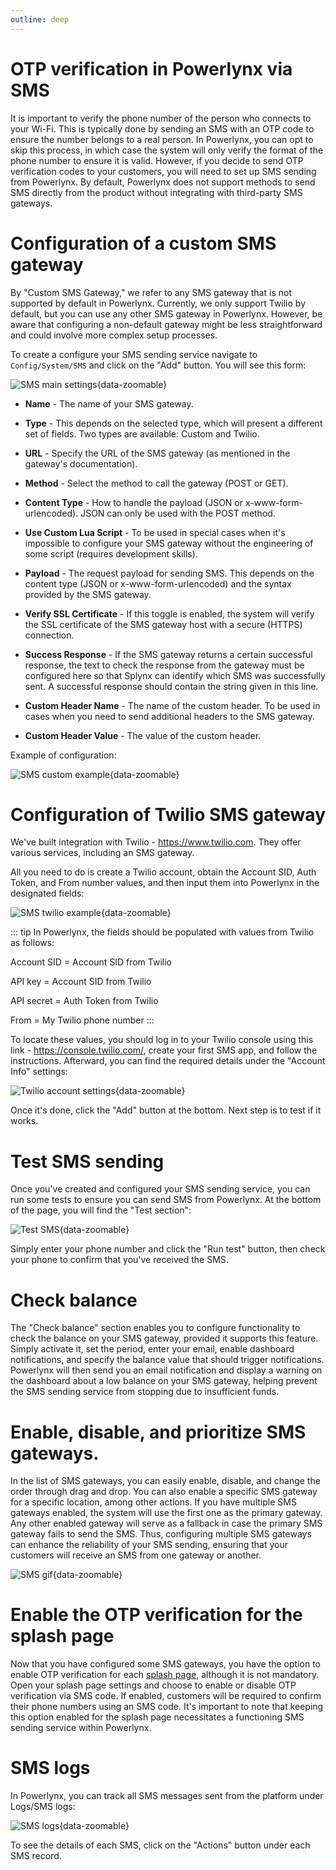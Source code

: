 ```yaml
---
outline: deep
---
```


# OTP verification in Powerlynx via SMS

It is important to verify the phone number of the person who connects to your Wi-Fi. This is typically done by sending an SMS with an OTP code to ensure the number belongs to a real person. In Powerlynx, you can opt to skip this process, in which case the system will only verify the format of the phone number to ensure it is valid. However, if you decide to send OTP verification codes to your customers, you will need to set up SMS sending from Powerlynx. By default, Powerlynx does not support methods to send SMS directly from the product without integrating with third-party SMS gateways.

# Configuration of a custom SMS gateway

By "Custom SMS Gateway," we refer to any SMS gateway that is not supported by default in Powerlynx. Currently, we only support Twilio by default, but you can use any other SMS gateway in Powerlynx. However, be aware that configuring a non-default gateway might be less straightforward and could involve more complex setup processes.

To create a configure your SMS sending service navigate to `Config/System/SMS` and click on the "Add" button. You will see this form:

![SMS main settings](images/sms_main.png){data-zoomable}

* **Name** - The name of your SMS gateway.

* **Type** - This depends on the selected type, which will present a different set of fields. Two types are available: Custom and Twilio.

* **URL** - Specify the URL of the SMS gateway (as mentioned in the gateway's documentation).

* **Method** - Select the method to call the gateway (POST or GET).

* **Content Type** - How to handle the payload (JSON or x-www-form-urlencoded). JSON can only be used with the POST method.

* **Use Custom Lua Script** - To be used in special cases when it's impossible to configure your SMS gateway without the engineering of some script (requires development skills).

* **Payload** - The request payload for sending SMS. This depends on the content type (JSON or x-www-form-urlencoded) and the syntax provided by the SMS gateway.

* **Verify SSL Certificate** - If this toggle is enabled, the system will verify the SSL certificate of the SMS gateway host with a secure (HTTPS) connection.

* **Success Response** - If the SMS gateway returns a certain successful response, the text to check the response from the gateway must be configured here so that Splynx can identify which SMS was successfully sent. A successful response should contain the string given in this line.

* **Custom Header Name** - The name of the custom header. To be used in cases when you need to send additional headers to the SMS gateway.

* **Custom Header Value** - The value of the custom header.

Example of configuration:

![SMS custom example](images/custom_sms_example.png){data-zoomable}

# Configuration of Twilio SMS gateway

We've built integration with Twilio - https://www.twilio.com. They offer various services, including an SMS gateway.

All you need to do is create a Twilio account, obtain the Account SID, Auth Token, and From number values, and then input them into Powerlynx in the designated fields:

![SMS twilio example](images/twilio_settings.png){data-zoomable}

::: tip
In Powerlynx, the fields should be populated with values from Twilio as follows:

Account SID = Account SID from Twilio

API key = Account SID from Twilio

API secret = Auth Token from Twilio

From = My Twilio phone number
:::

To locate these values, you should log in to your Twilio console using this link - https://console.twilio.com/, create your first SMS app, and follow the instructions. Afterward, you can find the required details under the "Account Info" settings:

![Twilio account settings](images/twilio_account_settings.png){data-zoomable}

Once it's done, click the "Add" button at the bottom. Next step is to test if it works.

# Test SMS sending

Once you've created and configured your SMS sending service, you can run some tests to ensure you can send SMS from Powerlynx. At the bottom of the page, you will find the "Test section":

![Test SMS](images/sms_test.png){data-zoomable}

Simply enter your phone number and click the "Run test" button, then check your phone to confirm that you've received the SMS.

# Check balance

The "Check balance" section enables you to configure functionality to check the balance on your SMS gateway, provided it supports this feature. Simply activate it, set the period, enter your email, enable dashboard notifications, and specify the balance value that should trigger notifications. Powerlynx will then send you an email notification and display a warning on the dashboard about a low balance on your SMS gateway, helping prevent the SMS sending service from stopping due to insufficient funds.

# Enable, disable, and prioritize SMS gateways.

In the list of SMS gateways, you can easily enable, disable, and change the order through drag and drop. You can also enable a specific SMS gateway for a specific location, among other actions. If you have multiple SMS gateways enabled, the system will use the first one as the primary gateway. Any other enabled gateway will serve as a fallback in case the primary SMS gateway fails to send the SMS. Thus, configuring multiple SMS gateways can enhance the reliability of your SMS sending, ensuring that your customers will receive an SMS from one gateway or another.

![SMS gif](images/sms_enable_disable.gif){data-zoomable}

# Enable the OTP verification for the splash page

Now that you have configured some SMS gateways, you have the option to enable OTP verification for each [splash page](https://docs.powerlynx.app/system/splash-pages.html), although it is not mandatory. Open your splash page settings and choose to enable or disable OTP verification via SMS code. If enabled, customers will be required to confirm their phone numbers using an SMS code. It's important to note that keeping this option enabled for the splash page necessitates a functioning SMS sending service within Powerlynx.

# SMS logs

In Powerlynx, you can track all SMS messages sent from the platform under Logs/SMS logs:

![SMS logs](images/sms_logs.png){data-zoomable}

To see the details of each SMS, click on the "Actions" button under each SMS record.